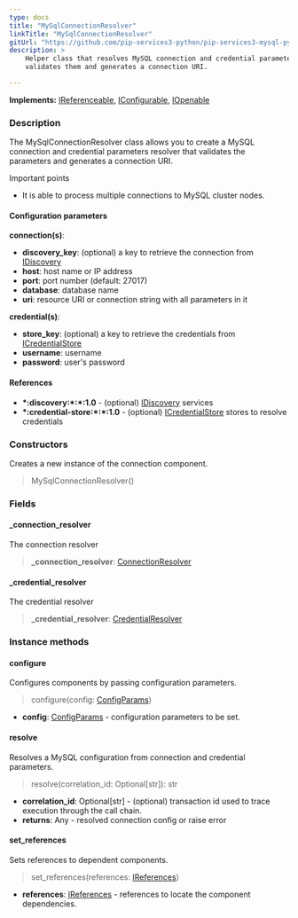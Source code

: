 ```yaml
---
type: docs
title: "MySqlConnectionResolver"
linkTitle: "MySqlConnectionResolver"
gitUrl: "https://github.com/pip-services3-python/pip-services3-mysql-python"
description: >
    Helper class that resolves MySQL connection and credential parameters,
    validates them and generates a connection URI.

---
```


**Implements:** [IReferenceable](../../../commons/refer/ireferenceable), [IConfigurable](../../../commons/config/iconfigurable),
[IOpenable](../../../commons/run/iopenable)

### Description

The MySqlConnectionResolver class allows you to create a MySQL connection and credential parameters resolver that validates the parameters and generates a connection URI.

Important points

- It is able to process multiple connections to MySQL cluster nodes.

#### Configuration parameters

**connection(s)**:
- **discovery_key**:               (optional) a key to retrieve the connection from [IDiscovery](../../../components/connect/idiscovery)
- **host**:                        host name or IP address
- **port**:                        port number (default: 27017)
- **database**:                    database name
- **uri**:                         resource URI or connection string with all parameters in it

**credential(s)**:
- **store_key**:                   (optional) a key to retrieve the credentials from [ICredentialStore](../../../components/auth/icredential_store)
- **username**:                    username
- **password**:                    user's password

#### References
- **\*:discovery:\*:\*:1.0** - (optional) [IDiscovery](../../../components/connect/idiscovery) services
- **\*:credential-store:\*:\*:1.0** - (optional) [ICredentialStore](../../../components/auth/icredential_store) stores to resolve credentials


### Constructors
Creates a new instance of the connection component.

> MySqlConnectionResolver()

### Fields

<span class="hide-title-link">

#### _connection_resolver
The connection resolver
> **_connection_resolver**: [ConnectionResolver](../../../components/connect/connection_resolver) 

#### _credential_resolver
The credential resolver
> **_credential_resolver**: [CredentialResolver](../../../components/auth/credential_resolver) 

</span>


### Instance methods


#### configure
Configures components by passing configuration parameters.

> configure(config: [ConfigParams](../../../commons/config/config_params))

- **config**: [ConfigParams](../../../commons/config/config_params) - configuration parameters to be set.


#### resolve
Resolves a MySQL configuration from connection and credential parameters.

> resolve(correlation_id: Optional[str]): str

- **correlation_id**: Optional[str] - (optional) transaction id used to trace execution through the call chain.
- **returns**: Any - resolved connection config or raise error


#### set_references
Sets references to dependent components.

> set_references(references: [IReferences](../../../commons/refer/ireferences))

- **references**: [IReferences](../../../commons/refer/ireferences) - references to locate the component dependencies.
